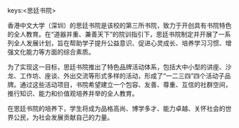 keys:<思廷书院>


香港中文大学（深圳）的思廷书院是该校的第三所书院，致力于开创具有书院特色的全人教育。在“道器并重、兼善天下”的院训指引下，思廷书院制定并开展了一系列全人发展计划，旨在帮助学子提升公益意识、促进心灵成长、培养学习习惯、增强文化能力等方面的综合素质。

为了实现这一目标，思廷书院推出了特色品牌活动体系，包括大中小型的讲座、沙龙、工作坊、座谈、外出交流等形式多样的活动，形成了“一二三四”四个活动子品牌。通过这些活动项目，书院希望建立一个包容、友善、尊重、互信的社群空间，推行知识、能力和价值观培养并举的全人教育。

在思廷书院的培养下，学生将成为品格高尚、博学多才、能力卓越、关怀社会的世界公民，为社会发展贡献自己的力量。